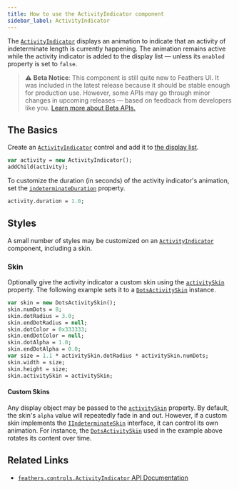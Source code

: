 ```yaml
---
title: How to use the ActivityIndicator component
sidebar_label: ActivityIndicator
---
```


The [`ActivityIndicator`](https://api.feathersui.com/current/feathers/controls/ActivityIndicator.html) displays an animation to indicate that an activity of indeterminate length is currently happening. The animation remains active while the activity indicator is added to the display list — unless its `enabled` property is set to `false`.

<!--
<figure>
<iframe src="/learn/haxe-openfl/samples/activity-indicator.html" width="100%" height="180"></iframe>
<figcaption>Live preview of the <a href="https://api.feathersui.com/current/feathers/controls/ActivityIndicator.html"><code>ActivityIndicator</code></a> component</figcaption>
</figure>
-->

> ⚠️ **Beta Notice**: This component is still quite new to Feathers UI. It was included in the latest release because it should be stable enough for production use. However, some APIs may go through minor changes in upcoming releases — based on feedback from developers like you. [Learn more about Beta APIs.](./semver.md#beta-apis)

## The Basics

Create an [`ActivityIndicator`](https://api.feathersui.com/current/feathers/controls/ActivityIndicator.html) control and add it to [the display list](https://books.openfl.org/openfl-developers-guide/display-programming/basics-of-display-programming.html).

```haxe
var activity = new ActivityIndicator();
addChild(activity);
```

To customize the duration (in seconds) of the activity indicator's animation, set the [`indeterminateDuration`](https://api.feathersui.com/current/feathers/controls/ActivityIndicator.html#indeterminateDuration) property.

```haxe
activity.duration = 1.0;
```

## Styles

A small number of styles may be customized on an [`ActivityIndicator`](https://api.feathersui.com/current/feathers/controls/ActivityIndicator.html) component, including a skin.

### Skin

Optionally give the activity indicator a custom skin using the [`activitySkin`](https://api.feathersui.com/current/feathers/controls/ActivityIndicator.html#activitySkin) property. The following example sets it to a [`DotsActivitySkin`](https://api.feathersui.com/current/feathers/skins/activity/DotsActivitySkin.html) instance.

```haxe
var skin = new DotsActivitySkin();
skin.numDots = 8;
skin.dotRadius = 3.0;
skin.endDotRadius = null;
skin.dotColor = 0x333333;
skin.endDotColor = null;
skin.dotAlpha = 1.0;
skin.endDotAlpha = 0.0;
var size = 1.1 * activitySkin.dotRadius * activitySkin.numDots;
skin.width = size;
skin.height = size;
skin.activitySkin = activitySkin;
```

#### Custom Skins

Any display object may be passed to the [`activitySkin`](https://api.feathersui.com/current/feathers/controls/ActivityIndicator.html#activitySkin) property. By default, the skin's `alpha` value will repeatedly fade in and out. However, if a custom skin implements the [`IIndeterminateSkin`](https://api.feathersui.com/current/feathers/skins/IIndeterminateSkin.html) interface, it can control its own animation. For instance, the [`DotsActivitySkin`](https://api.feathersui.com/current/feathers/skins/activity/DotsActivitySkin.html) used in the example above rotates its content over time.

## Related Links

- [`feathers.controls.ActivityIndicator` API Documentation](https://api.feathersui.com/current/feathers/controls/ActivityIndicator.html)
